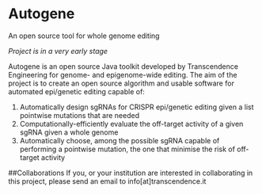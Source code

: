# Autogene
An open source tool for whole genome editing

*Project is in a very early stage*

Autogene is an open source Java toolkit developed by Transcendence Engineering for genome- and epigenome-wide editing. The aim of the project is to create an open source algorithm and usable software for automated epi/genetic editing capable of:
1. Automatically design sgRNAs for CRISPR epi/genetic editing given a list pointwise mutations that are needed
2. Computationally-efficiently evaluate the off-target activity of a given sgRNA given a whole genome
3. Automatically choose, among the possible sgRNA capable of performing a pointwise mutation, the one that minimise the risk of off-target activity

##Collaborations
If you, or your institution are interested in collaborating in this project, please send an email to info[at]transcendence.it
